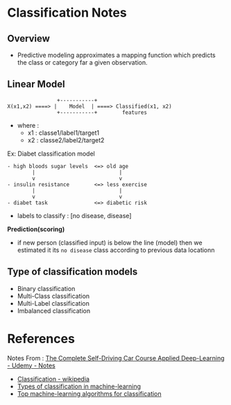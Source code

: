 # Classification Notes

## Overview
- Predictive modeling approximates a mapping function which predicts the class or category far a given observation. 

## Linear Model

```
                +-----------+        
X(x1,x2) ====> |    Model  | ====> Classified(x1, x2)  
                +-----------+        features   
```
- where : 
  - x1 : classe1/label1/target1
  - x2 : classe2/label2/target2

Ex:  Diabet classification model

```
- high bloods sugar levels  <=> old age
        |                           |
        v                           v
- insulin resistance        <=> less exercise 
        |                           |
        v                           v
- diabet task               <=> diabetic risk 

```
- labels to classify : [no disease, disease] 

**Prediction(scoring)**
- if new person (classified input) is below the line (model) then we estimated it its `no disease` class according to previous data locationn


## Type of classification models

- Binary classification
- Multi-Class classification
- Multi-Label classification
- Imbalanced classification


# References

Notes From : [The Complete Self-Driving Car Course Applied Deep-Learning - Udemy - Notes](https://github.com/afondiel/The-Complete-Self-Driving-Car-Course-Udemy/blob/main/self-driving-cars-dl-notes.md)

- [Classification - wikipedia](https://en.wikipedia.org/wiki/Statistical_classification)
- [Types of classification in machine-learning](https://machinelearningmastery.com/types-of-classification-in-machine-learning/)
- [Top machine-learning algorithms for classification](https://towardsdatascience.com/top-machine-learning-algorithms-for-classification-2197870ff501?gi=560bc277d5fd)

